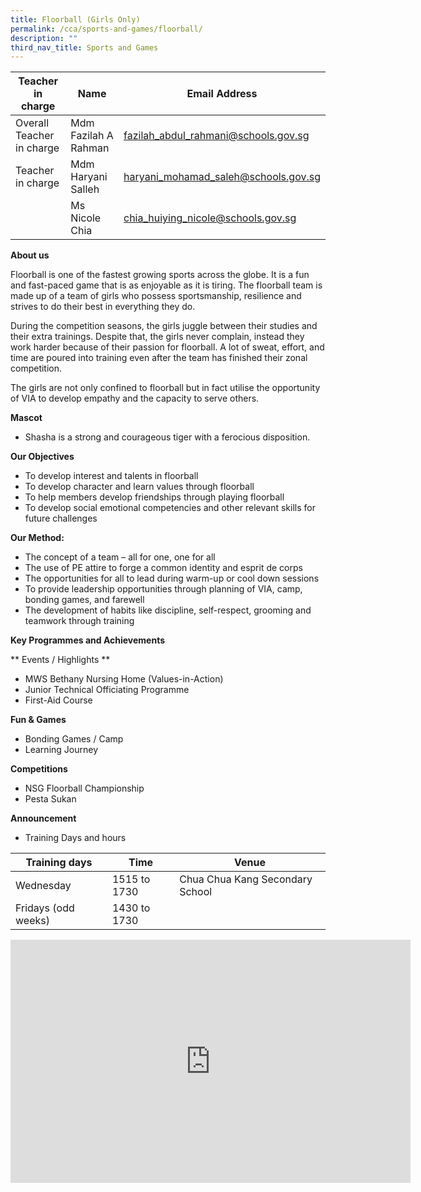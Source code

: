 ```yaml
---
title: Floorball (Girls Only)
permalink: /cca/sports-and-games/floorball/
description: ""
third_nav_title: Sports and Games
---
```

| Teacher in charge	| Name 	| Email Address 	|
|---	|---	|---	|
| Overall Teacher in charge	| Mdm Fazilah A Rahman 	| [fazilah_abdul_rahmani@schools.gov.sg](mailto:fazilah_abdul_rahmani@schools.gov.sg)	|
| Teacher in charge	| Mdm Haryani Salleh 	| [haryani_mohamad_saleh@schools.gov.sg](mailto:haryani_mohamad_saleh@schools.gov.sg)	|
| 	| Ms Nicole Chia 	| [chia_huiying_nicole@schools.gov.sg](mailto:chia_huiying_nicole@schools.gov.sg)	|


**About us**

Floorball is one of the fastest growing sports across the globe. It is a fun and fast-paced game that is as enjoyable as it is tiring. The floorball team is made up of a team of girls who possess sportsmanship, resilience and strives to do their best in everything they do.

During the competition seasons, the girls juggle between their studies and their extra trainings. Despite that, the girls never complain, instead they work harder because of their passion for floorball.  A lot of sweat, effort, and time are poured into training even after the team has finished their zonal competition. 

The girls are not only confined to floorball but in fact utilise the opportunity of VIA to develop empathy and the capacity to serve others.

**Mascot**
* Shasha is a strong and courageous tiger with a ferocious disposition. 

**Our Objectives**
* To develop interest and talents in floorball
* To develop character and learn values through floorball
* To help members develop friendships through playing floorball
* To develop social emotional competencies and other relevant skills for future challenges

**Our Method:**
* The concept of  a team – all for one, one for all
* The use of PE attire to forge a common identity and esprit de corps
* The opportunities for all to lead during warm-up or cool down sessions
* To provide leadership opportunities through planning of VIA, camp, bonding games, and farewell 
* The development of habits like discipline, self-respect, grooming and teamwork through training



**Key Programmes and Achievements**

** Events / Highlights **
* MWS Bethany Nursing Home (Values-in-Action)
* Junior Technical Officiating Programme
* First-Aid Course


**Fun &amp; Games**
* Bonding Games / Camp 
* Learning Journey 
 
**Competitions**
* NSG Floorball Championship
* Pesta Sukan


**Announcement** 

* Training Days and hours

|Training days	| Time	| Venue	|
|---	|---	|---	|
| Wednesday	| 1515 to 1730 | Chua Chua Kang Secondary School 	|
| Fridays (odd weeks)	| 1430 to 1730	|	|

<iframe src="https://docs.google.com/presentation/d/e/2PACX-1vSpQ9oo1cl34fK4dQOfG4KPOSuM-SUyQM3X1YKktvnbGo0279gJ9vlIP4yI99Hzzg/embed?start=true&amp;loop=true&amp;delayms=3000" frameborder="0" width="640" height="389" allowfullscreen="true"></iframe>